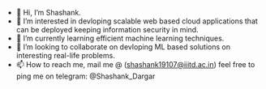 - 👋 Hi, I’m Shashank.
- 👀 I’m interested in devloping scalable web based cloud applications that can be deployed keeping information security in mind.  
- 🌱 I’m currently learning efficient machine learning techniques.
- 💞️ I’m looking to collaborate on devloping ML based solutions on interesting real-life problems.
- 📫 How to reach me, mail me @ (shashank19107@iiitd.ac.in) feel free to ping me on telegram: @Shashank_Dargar

<!---
shashank19107/shashank19107 is a ✨ special ✨ repository because its `README.md` (this file) appears on your GitHub profile.
You can click the Preview link to take a look at your changes.
--->
